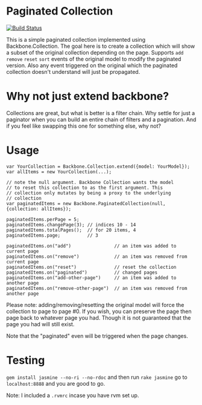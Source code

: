 # Paginated Collection

[![Build Status](https://travis-ci.org/dlikhten/paginated-collection.png?branch=master)](https://travis-ci.org/dlikhten/paginated-collection)

This is a simple paginated collection implemented using
Backbone.Collection. The goal here is to create a collection which will
show a subset of the original collection depending on the page.
Supports `add` `remove` `reset` `sort` events of the original model to modify 
the paginated version. Also any event triggered on the original which the paginated
collection doesn't understand will just be propagated.

# Why not just extend backbone?

Collections are great, but what is better is a filter chain. Why settle for just a paginator when you can build an entire chain of filters and a pagination. And if you feel like swapping this one for something else, why not?

# Usage

    var YourCollection = Backbone.Collection.extend({model: YourModel});
    var allItems = new YourCollection(...);

    // note the null argument. Backbone Collection wants the model
    // to reset this collection to as the first argument. This
    // collection only mutates by being a proxy to the underlying
    // collection
    var paginatedItems = new Backbone.PaginatedCollection(null, {collection: allItems});

    paginatedItems.perPage = 5;
    paginatedItems.changePage(3); // indices 10 - 14
    paginatedItems.totalPages();  // for 20 items, 4
    paginatedItems.page;          // 3

    paginatedItems.on("add")                // an item was added to current page
    paginatedItems.on("remove")             // an item was removed from current page
    paginatedItems.on("reset")              // reset the collection
    paginatedItems.on("paginated")          // changed pages
    paginatedItems.on("add-other-page")     // an item was added to another page
    paginatedItems.on("remove-other-page")  // an item was removed from another page


Please note: adding/removing/resetting the original model will force the
collection to page to page #0. If you wish, you can preserve the page
then page back to whatever page you had. Though it is not guaranteed
that the page you had will still exist.

Note that the "paginated" even will be triggered when the page changes.

# Testing

`gem install jasmine --no-ri --no-rdoc` and then run `rake jasmine` go to `localhost:8888` and you are good to go.

Note: I included a `.rvmrc` incase you have rvm set up.
